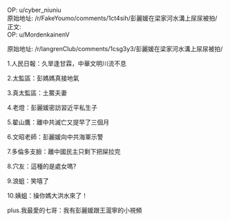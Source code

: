 
OP: u/cyber_niuniu  
原始地址: /r/FakeYoumo/comments/1ct4sih/彭麗媛在梁家河水溝上尿尿被拍/  
正文:  
OP: u/MordenkainenV  

 原始地址: /r/langrenClub/comments/1csg3y3/彭麗媛在梁家河水溝上尿尿被拍/  

1.人民日報：久旱逢甘霖，中華文明川流不息

2.太監區：彭媽媽真接地氣

3.真太監區：土鱉夫妻

4.老燈：彭麗媛密訪習近平私生子

5.翟山鷹：離中共滅亡又提早了三個月

6.文昭老師：彭麗媛向中共海軍示警

7.多倫多支臉：離中國民主只剩下把屎拉完

8.穴友：這種的是處女嗎?

9.浪蛆：笑嘻了

10.姨蛆：操你媽大洪水來了！

plus.我最愛的七哥：我有彭麗媛跟王滬寧的小視頻
